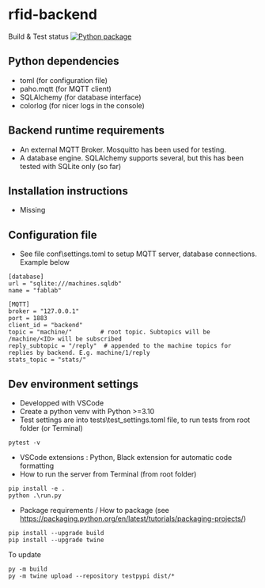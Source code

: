 # rfid-backend

Build & Test status [![Python package](https://github.com/fablab-bergamo/rfid-backend/actions/workflows/python-package.yml/badge.svg)](https://github.com/fablab-bergamo/rfid-backend/actions/workflows/python-package.yml)

## Python dependencies

* toml (for configuration file)
* paho.mqtt (for MQTT client)
* SQLAlchemy (for database interface)
* colorlog (for nicer logs in the console)

## Backend runtime requirements

* An external MQTT Broker. Mosquitto has been used for testing.
* A database engine. SQLAlchemy supports several, but this has been tested with SQLite only (so far)

## Installation instructions

* Missing

## Configuration file

* See file conf\settings.toml to setup MQTT server, database connections. Example below

```
[database]
url = "sqlite:///machines.sqldb"
name = "fablab"

[MQTT]
broker = "127.0.0.1"
port = 1883
client_id = "backend"
topic = "machine/"        # root topic. Subtopics will be /machine/<ID> will be subscribed
reply_subtopic = "/reply"  # appended to the machine topics for replies by backend. E.g. machine/1/reply
stats_topic = "stats/"
```

## Dev environment settings

* Developped with VSCode
* Create a python venv with Python >=3.10
* Test settings are into tests\test_settings.toml file, to run tests from root folder (or Terminal)

```shell
pytest -v
```

* VSCode extensions : Python, Black extension for automatic code formatting
* How to run the server from Terminal (from root folder)

```shell
pip install -e . 
python .\run.py
```

* Package requirements / How to package (see https://packaging.python.org/en/latest/tutorials/packaging-projects/)

```shell
pip install --upgrade build
pip install --upgrade twine
```

To update

```shell
py -m build
py -m twine upload --repository testpypi dist/*
```
